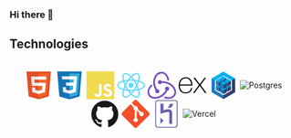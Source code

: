 ### Hi there 👋

<!--
**lisandroman/lisandroman** is a ✨ _special_ ✨ repository because its `README.md` (this file) appears on your GitHub profile.

Here are some ideas to get you started:

- 🔭 I’m currently working on ...
- 🌱 I’m currently learning ...
- 👯 I’m looking to collaborate on ...
- 🤔 I’m looking for help with ...
- 💬 Ask me about ...
- 📫 How to reach me: ...
- 😄 Pronouns: ...
- ⚡ Fun fact: ...
-->


## Technologies
<div align="center">
<div style="display: inline_block"><br>
  <img align="center" alt="HTML" height="50" width="50" src="https://raw.githubusercontent.com/devicons/devicon/master/icons/html5/html5-original.svg">
  <img align="center" alt="CSS" height="50" width="50" src="https://raw.githubusercontent.com/devicons/devicon/master/icons/css3/css3-original.svg">
  <img align="center" alt="Js" height="50" width="50" src="https://raw.githubusercontent.com/devicons/devicon/master/icons/javascript/javascript-plain.svg">
  <img align="center" alt="React" height="50" width="50" src="https://raw.githubusercontent.com/devicons/devicon/master/icons/react/react-original.svg">
  <img align="center" alt="Redux" height="50" width="50" src="https://raw.githubusercontent.com/devicons/devicon/master/icons/redux/redux-original.svg">
  <img align="center" alt="Express" height="50" width="50" src="https://raw.githubusercontent.com/devicons/devicon/master/icons/express/express-original.svg">
  <img align="center" alt="Sequelize" height="50" width="50" src="https://raw.githubusercontent.com/devicons/devicon/master/icons/sequelize/sequelize-original.svg">
  <img align="center" alt="Postgres" height="50" width="50" src="https://cdn.jsdelivr.net/gh/devicons/devicon/icons/postgresql/postgresql-original.svg">
  <img align="center" alt="Github" height="50" width="50" src="https://raw.githubusercontent.com/devicons/devicon/master/icons/github/github-original.svg">
  <img align="center" alt="Git" height="50" width="50" src="https://raw.githubusercontent.com/devicons/devicon/master/icons/git/git-original.svg">
  <img align="center" alt="Heroku" height="50" width="50" src="https://raw.githubusercontent.com/devicons/devicon/master/icons/heroku/heroku-original.svg">
  <img align="center" alt="Vercel" height="50" width="50" src="https://www.svgrepo.com/show/327408/logo-vercel.svg">
</div>
	</div>
	<br><br>

